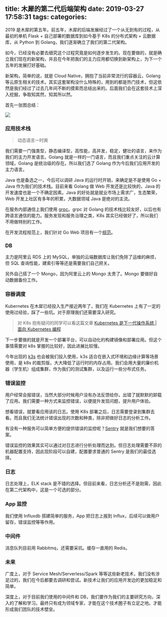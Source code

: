 title: 木犀的第二代后端架构
date: 2019-03-27 17:58:31
tags:
categories:
---

2019 是木犀的第五年。前五年，木犀的后端发展经过了一个从无到有的过程，从最初的单机 Flask + 自己部署的数据库到如今基于 K8s 的分布式架构 + 云数据库，从 Python 到 Golang，我们逐渐确立了我们的第二代架构。

如今，已经没有必要去细究这个过程究竟是如何逐步发生的。现在要做的，就是确立我们现在的新架构，并且在今年把我们的主力应用都切换到新架构上，为下一个五年的发展打好基础。

新架构，简单的说，就是 Cloud Native，拥抱了当前非常流行的容器云，Golang 等云原生相关的技术。其实这套架构没什么特殊的，用到的都是热门技术，但这依然是我们经过了过去几年间不断的摸索而总结出来的。后面我们会在这套技术上深入挖掘，争取知其然，知其所以然。

<!-- more -->

首先一张图总结：

![](http://ossworkbench.muxixyz.com/1553690740.4136577.Screen_Shot_2019-03-27_at_8.43.55_PM.png)

### 应用技术栈

> 动态语言一时爽

我们需要一门强类型，静态编译型，高性能，高并发，稳定，健壮的语言，来作为我们的主力开发语言。Golang 就是一样的一门语言，而且我们重点关注的云计算领域，Golang 是统治级的存在。所以我们选了 Golang 作为今后我们应用开发的主力语言。

Java 也是备选之一，今后可以调研 Java 的运行时开销，来确定是不是使用 Go + Java 作为我们的技术栈。目前来看 Golang 做 Web 开发还是比较快的，Java 的开发速度也是一个不确定因素。Java 的好处就是就业市场上需求广，生态繁荣，Web 开发上社区有多年的积累，大数据领域 Java 是绝对的主流。

在服务内部通信上我们使用 [grpc](https://grpc.io/)。grpc 对 Golang 的技术栈比较友好，以后也有跨语言通信的能力。服务发现和服务治理之类，K8s 其实已经做好了，所以我们不用做特别的工作。


在开发流程规范上，我们针对 Go Web 项目有一个[规范](https://github.com/muxih4ck/Go-Web-Application-Guideline)。

### DB

主力是阿里云 RDS 上的 MySQL，单独的云端数据库让我们免除了运维的麻烦，但 SQL 查询性能，建索引等等还是需要我们自己把关。

另外自己搭了一个 Mongo，因为阿里云上的 Mongo 太贵了。Mongo 要做好自动数据备份工作。

### 容器调度

Kubernetes 在木犀已经投入生产接近两年了，我们在 Kubernetes 上有了一定的使用过经验，踩了一些坑。对于原理我们还需要深入研究。

> 对 K8s 抱有疑问的同学可以看这篇文章 [Kubernetes 是下一代操作系统 | 面向 Kubernetes 编程](https://www.yuque.com/huarou/gd4szw/remeed) 

下一步要做的就是开发一个部署平台，可以自动化的构建镜像和部署应用。但这个事情需要对 k8s 掌握的比较好，因此进展比较慢。

今年出现的 [k3s](https://k3s.io/) 也会被我们投入使用，k3s 适合在嵌入式环境和边缘计算等场景使用，是 k8s 的裁剪版，大大降低了运行时的内存占用。我们会用大量的廉价机器（学生机）组成集群，作为我们的测试集群，以及运行一些分布式任务。

### 错误监控

用户经常会报错误，当然大部分时候用户没有办法反馈给你，出错了就默默的卸载了应用。我们需要一种方式来监控错误，以便提升发现问题，提升用户体验。

想看错误，就要看应用该的日志。使用 K8s 部署之后，日志需要登录到集群去看。而且我们无法统计错误出现的次数和种类，除非把做好日志的分析工作。

有没有一种服务可以简单方便的提供错误的监控呢？[Sentry](https://sentry.io/) 就是我们想要的答案。

错误监控的效果其实可以通过对日志进行分析处理而达到。但日志处理需要不菲的机器配置支持，因此现阶段可以自建，配置要求普通的 Sentry 是我们的最佳选择。

### 日志

日志处理上，ELK stack 是不错的选择。但目前来看，日志分析还不是刚需，因此在第二代架构中，这是一个可选的部分。

### App 监控

我们使用 Influxdb 搭建简单的服务，App 把日志上报到 Influx，后续可以做用户留存，错误监控等等作用。

### 中间件

消息队列目前用 Rabbitmq，还需要采坑。缓存一直用的 Redis。

### 未来

广度上，对于 Service Mesh/Serverless/Spark 等等这些新老技术，我们没有涉足过的，我们在今后都要去调研和尝试。新技术让我们的应用开发边的更加稳定和简单。

深度上，对于目前我们使用的中间件和 DB，我们要作为我们的主要研究方向，深入的了解和学习。最终只有成为领域专家，才能在这个技术圈子有立足之地。才能形成我们团队的技术壁垒。
